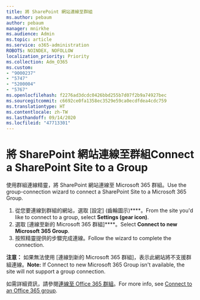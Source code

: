 ```yaml
---
title: 將 SharePoint 網站連線至群組
ms.author: pebaum
author: pebaum
manager: mnirkhe
ms.audience: Admin
ms.topic: article
ms.service: o365-administration
ROBOTS: NOINDEX, NOFOLLOW
localization_priority: Priority
ms.collection: Adm_O365
ms.custom:
- "9000237"
- "5747"
- "5200004"
- "5767"
ms.openlocfilehash: f2276ad3dcdc0426bbd255b7d07f2b9a74927bec
ms.sourcegitcommit: c6692ce0fa1358ec3529e59ca0ecdfdea4cdc759
ms.translationtype: HT
ms.contentlocale: zh-TW
ms.lasthandoff: 09/14/2020
ms.locfileid: "47713301"
---
```

# <a name="connect-a-sharepoint-site-to-a-group"></a><span data-ttu-id="5146e-102">將 SharePoint 網站連線至群組</span><span class="sxs-lookup"><span data-stu-id="5146e-102">Connect a SharePoint Site to a Group</span></span>

<span data-ttu-id="5146e-103">使用群組連線精靈，將 SharePoint 網站連線至 Microsoft 365 群組。</span><span class="sxs-lookup"><span data-stu-id="5146e-103">Use the group-connection wizard to connect a SharePoint Site to a Microsoft 365 Group.</span></span>

1. <span data-ttu-id="5146e-104">從您要連線到群組的網站，選取 [設定] (齒輪圖示)\*\*\*\*。</span><span class="sxs-lookup"><span data-stu-id="5146e-104">From the site you'd like to connect to a group, select  **Settings (gear icon)**.</span></span>
2. <span data-ttu-id="5146e-105">選取 [連線至新的 Microsoft 365 群組]\*\*\*\*。</span><span class="sxs-lookup"><span data-stu-id="5146e-105">Select  **Connect to new Microsoft 365 Group**.</span></span>
3. <span data-ttu-id="5146e-106">按照精靈提供的步驟完成連線。</span><span class="sxs-lookup"><span data-stu-id="5146e-106">Follow the wizard to complete the connection.</span></span>

<span data-ttu-id="5146e-107">**注意：** 如果無法使用 [連線到新的 Microsoft 365 群組]，表示此網站將不支援群組連線。</span><span class="sxs-lookup"><span data-stu-id="5146e-107">**Note:**  If Connect to new Microsoft 365 Group isn't available, the site will not support a group connection.</span></span>

<span data-ttu-id="5146e-108">如需詳細資訊，請參閱[連線至 Office 365 群組](https://docs.microsoft.com/sharepoint/dev/transform/modernize-connect-to-office365-group)。</span><span class="sxs-lookup"><span data-stu-id="5146e-108">For more info, see  [Connect to an Office 365 group](https://docs.microsoft.com/sharepoint/dev/transform/modernize-connect-to-office365-group).</span></span>